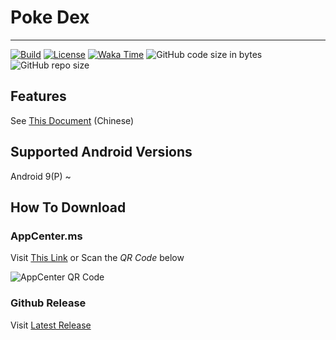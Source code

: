 # Poke Dex

------------

[![Build](https://github.com/Kerite/PokeDex-android/actions/workflows/build.yml/badge.svg?branch=master)](https://github.com/Kerite/PokeDex-android/actions/workflows/build.yml)
[![License](https://img.shields.io/github/license/zhaobozhen/LibChecker?label=License)](https://choosealicense.com/licenses/apache-2.0/)
[![Waka Time](https://wakatime.com/badge/user/210d002b-46ac-43fc-858b-64b8ab6acd23/project/9d0b0a50-01f6-4cea-8699-e826eb05a29f.svg)](https://wakatime.com/badge/user/210d002b-46ac-43fc-858b-64b8ab6acd23/project/9d0b0a50-01f6-4cea-8699-e826eb05a29f)
![GitHub code size in bytes](https://img.shields.io/github/languages/code-size/Kerite/PokeDex-android)
![GitHub repo size](https://img.shields.io/github/repo-size/Kerite/PokeDex-android)

## Features

See [This Document](FEATURES.md) (Chinese)

## Supported Android Versions

Android 9(P) ~

## How To Download

### AppCenter.ms

Visit [This Link](https://install.appcenter.ms/users/keriteal/apps/pokemon-dex/distribution_groups/public) or Scan the *QR Code* below

![AppCenter QR Code](imgs/appcenter-qr-code.png)

### Github Release

Visit [Latest Release](/releases/latest)
